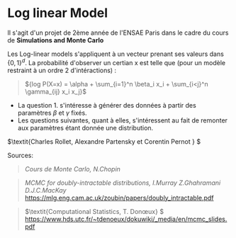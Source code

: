 # Log linear Model 

Il s'agit d'un projet de 2ème année de l'ENSAE Paris dans le cadre du cours de $\textbf{Simulations and Monte Carlo}$

Les Log-linear models s'appliquent à un vecteur prenant ses valeurs dans $\{0,1\}^d$.
La probabilité d'observer un certian x est telle que (pour un modèle restraint à un ordre 2 d'intéractions) :

> ${log P(X=x) = \alpha + \sum_{i=1}^n \beta_i x_i + \sum_{i<j}^n \gamma_{ij} x_i x_j}$ 


- La question 1. s'intéresse à générer des données à partir des paramètres $\beta$ et $\gamma$ fixés. 
- Les questions suivantes, quant à elles, s'intéressent au fait de remonter aux paramètres étant donnée une distribution. 

$\textit{Charles Rollet, Alexandre Partensky et Corentin Pernot } $ 

Sources: 
> $\textit{ Cours de Monte Carlo, N.Chopin}$

> $\textit{ MCMC for doubly-intractable distributions, I.Murray Z.Ghahramani D.J.C.MacKay}$ 
https://mlg.eng.cam.ac.uk/zoubin/papers/doubly_intractable.pdf

> $\textit{Computational Statistics, T. Donœux} $   
 https://www.hds.utc.fr/~tdenoeux/dokuwiki/_media/en/mcmc_slides.pdf  
